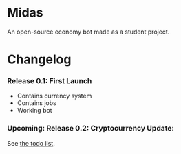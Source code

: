 # Midas

An open-source economy bot made as a student project.

# Changelog

### Release 0.1: First Launch
- Contains currency system
- Contains jobs
- Working bot

### Upcoming: Release 0.2: Cryptocurrency Update:
See [the todo list](https://github.com/BatteRaquette581/Midas/blob/main/todo.md).
